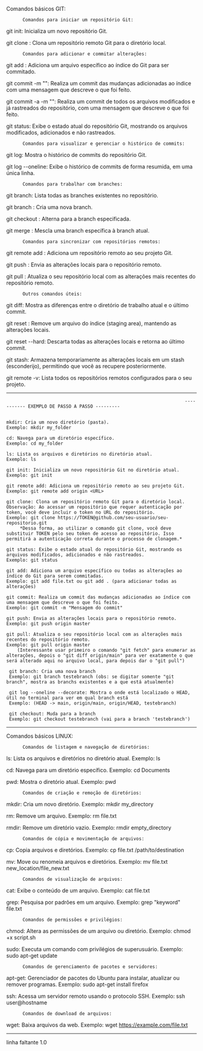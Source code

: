 Comandos básicos GIT:


          Comandos para iniciar um repositório Git:

git init: Inicializa um novo repositório Git.

git clone <URL>: Clona um repositório remoto Git para o diretório local.
  

          Comandos para adicionar e commitar alterações:

git add <arquivo>: Adiciona um arquivo específico ao índice do Git para ser commitado.

git commit -m "<mensagem>": Realiza um commit das mudanças adicionadas ao índice com uma mensagem que descreve o que foi feito.

git commit -a -m "<mensagem>": Realiza um commit de todos os arquivos modificados e já rastreados do repositório, com uma mensagem que descreve o que foi feito.

git status: Exibe o estado atual do repositório Git, mostrando os arquivos modificados, adicionados e não rastreados.
  

          Comandos para visualizar e gerenciar o histórico de commits:

git log: Mostra o histórico de commits do repositório Git.

git log --oneline: Exibe o histórico de commits de forma resumida, em uma única linha.
  

          Comandos para trabalhar com branches:

git branch: Lista todas as branches existentes no repositório.

git branch <nome>: Cria uma nova branch.

git checkout <branch>: Alterna para a branch especificada.

git merge <branch>: Mescla uma branch específica à branch atual.
  

          Comandos para sincronizar com repositórios remotos:

git remote add <nome> <URL>: Adiciona um repositório remoto ao seu projeto Git.

git push <remote> <branch>: Envia as alterações locais para o repositório remoto.

git pull <remote> <branch>: Atualiza o seu repositório local com as alterações mais recentes do repositório remoto.
  

          Outros comandos úteis:

git diff: Mostra as diferenças entre o diretório de trabalho atual e o último commit.

git reset <arquivo>: Remove um arquivo do índice (staging area), mantendo as alterações locais.

git reset --hard: Descarta todas as alterações locais e retorna ao último commit.

git stash: Armazena temporariamente as alterações locais em um stash (esconderijo), permitindo que você as recupere posteriormente.

git remote -v: Lista todos os repositórios remotos configurados para o seu projeto.

--------------------------------------------------------------------------------------------------------------------------------------------------------------------------------------------------------------

                                                                      ----------- EXEMPLO DE PASSO A PASSO ---------


    mkdir: Cria um novo diretório (pasta).
    Exemplo: mkdir my_folder

    cd: Navega para um diretório específico.
    Exemplo: cd my_folder

    ls: Lista os arquivos e diretórios no diretório atual.
    Exemplo: ls

    git init: Inicializa um novo repositório Git no diretório atual.
    Exemplo: git init

    git remote add: Adiciona um repositório remoto ao seu projeto Git.
    Exemplo: git remote add origin <URL>

    git clone: Clona um repositório remoto Git para o diretório local. Observação: Ao acessar um repositório que requer autenticação por token, você deve incluir o token no URL do repositório.
    Exemplo: git clone https://TOKEN@github.com/seu-usuario/seu-repositorio.git  
         *Dessa forma, ao utilizar o comando git clone, você deve substituir TOKEN pelo seu token de acesso ao repositório. Isso permitirá a autenticação correta durante o processo de clonagem.*

    git status: Exibe o estado atual do repositório Git, mostrando os arquivos modificados, adicionados e não rastreados.
    Exemplo: git status

    git add: Adiciona um arquivo específico ou todas as alterações ao índice do Git para serem commitadas.
    Exemplo: git add file.txt ou git add . (para adicionar todas as alterações)

    git commit: Realiza um commit das mudanças adicionadas ao índice com uma mensagem que descreve o que foi feito.
    Exemplo: git commit -m "Mensagem do commit"

    git push: Envia as alterações locais para o repositório remoto.
    Exemplo: git push origin master

    git pull: Atualiza o seu repositório local com as alterações mais recentes do repositório remoto.
    Exemplo: git pull origin master
        (Interessante usar primeiro o comando "git fetch" para enumerar as alterações, depois o "git diff origin/main" para ver exatamente o que será alterado aqui no arquivo local, para depois dar o "git pull")

     git branch: Cria uma nova branch
     Exemplo: git branch testebranch (obs: se digitar somente "git branch", mostra as branchs existentes e a que está atualmente)

     git log --oneline --decorate: Mostra o onde está localizado o HEAD, útil no terminal para ver em qual branch está
     Exemplo: (HEAD -> main, origin/main, origin/HEAD, testebranch)

     git checkout: Muda para a branch
     Exemplo: git checkout testebranch (vai para a branch 'testebranch')

          
--------------------------------------------------------------------------------------------------------------------------------------------------------------------------------------------------------------

Comandos básicos LINUX:

          Comandos de listagem e navegação de diretórios:


 ls: Lista os arquivos e diretórios no diretório atual.
 Exemplo: ls

 cd: Navega para um diretório específico.
 Exemplo: cd Documents

 pwd: Mostra o diretório atual.
 Exemplo: pwd
  

          Comandos de criação e remoção de diretórios:

 mkdir: Cria um novo diretório.
 Exemplo: mkdir my_directory

 rm: Remove um arquivo.
 Exemplo: rm file.txt

 rmdir: Remove um diretório vazio.
 Exemplo: rmdir empty_directory
  

          Comandos de cópia e movimentação de arquivos:

 cp: Copia arquivos e diretórios.
 Exemplo: cp file.txt /path/to/destination

 mv: Move ou renomeia arquivos e diretórios.
 Exemplo: mv file.txt new_location/file_new.txt

  
          Comandos de visualização de arquivos:

 cat: Exibe o conteúdo de um arquivo.
 Exemplo: cat file.txt

 grep: Pesquisa por padrões em um arquivo.
 Exemplo: grep "keyword" file.txt

  
          Comandos de permissões e privilégios:

 chmod: Altera as permissões de um arquivo ou diretório.
 Exemplo: chmod +x script.sh

 sudo: Executa um comando com privilégios de superusuário.
 Exemplo: sudo apt-get update
  

          Comandos de gerenciamento de pacotes e servidores:

 apt-get: Gerenciador de pacotes do Ubuntu para instalar, atualizar ou remover programas.
 Exemplo: sudo apt-get install firefox

 ssh: Acessa um servidor remoto usando o protocolo SSH.
 Exemplo: ssh user@hostname
  

          Comandos de download de arquivos:

 wget: Baixa arquivos da web.
 Exemplo: wget https://example.com/file.txt

--------------------------------------------------------------------------------------------------------------------------------------------------------------------------------------------------------------
linha faltante 1.0

